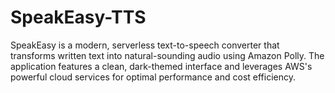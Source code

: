 # SpeakEasy-TTS
SpeakEasy is a modern, serverless text-to-speech converter that transforms written text into natural-sounding audio using Amazon Polly. The application features a clean, dark-themed interface and leverages AWS's powerful cloud services for optimal performance and cost efficiency.

